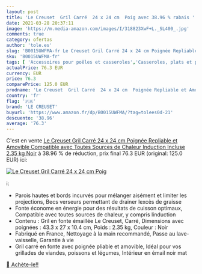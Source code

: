 ```yaml
---
layout: post
title: 'Le Creuset  Gril Carré  24 x 24 cm  Poig avec 38.96 % rabais '
date: 2021-03-28 20:37:11
image: 'https://m.media-amazon.com/images/I/318823XwF+L._SL400_.jpg'
comments: true
category: ofertas
author: 'tole.es'
slug: 'B0015UWFMA-fr Le Creuset Gril Carré 24 x 24 cm Poignée Repliable et...'
sku: 'B0015UWFMA-fr'
tags: [ 'Accessoires pour poêles et casseroles','Casseroles, plats et poêles','Casseroles, poêles et faitouts','Cuisine et Maison','Poêles gril','le creuset', ]
actualPrice: 76.3 EUR
currency: EUR
price: 76.3
comparePrice: 125.0 EUR
prodname: 'Le Creuset  Gril Carré  24 x 24 cm  Poignée Repliable et Amovible  Compatible avec Toutes Sources de Chaleur  Induction Incluse   2.35 kg  Noir'
country: 'fr'
flag: '🇫🇷'
brand: 'LE CREUSET'
buyurl: 'https://www.amazon.fr/dp/B0015UWFMA/?tag=tolees0d-21'
descuento: '38.96'
average: '76.3'
---
```


C'est en vente [Le Creuset  Gril Carré  24 x 24 cm  Poignée Repliable et Amovible  Compatible avec Toutes Sources de Chaleur  Induction Incluse   2.35 kg  Noir](https://www.amazon.fr/dp/B0015UWFMA/?tag=tolees0d-21)  à  38.96 % de réduction, prix final  76.3 EUR (original: 125.0 EUR) ici:

[![Le Creuset  Gril Carré  24 x 24 cm  Poig](https://m.media-amazon.com/images/I/318823XwF+L._SL400_.jpg)](https://www.amazon.fr/dp/B0015UWFMA/?tag=tolees0d-21)

ℹ️:

- Parois hautes et bords incurvés pour mélanger aisément et limiter les projections, Becs verseurs permettant de drainer lexcès de graisse
- Fonte économe en énergie pour des résultats de cuisson optimaux, Compatible avec toutes sources de chaleur, y compris linduction
- Contenu : Gril en fonte émaillée Le Creuset, Carré, Dimensions avec poignées : 43.3 x 27 x 10.4 cm, Poids : 2.35 kg, Couleur : Noir
- Fabriqué en France, Nettoyage à la main recommandé, Passe au lave-vaisselle, Garantie à vie
- Gril carré en fonte avec poignée pliable et amovible, Idéal pour vos grillades de viandes, poissons et légumes, Intérieur en émail noir mat

[🛒 Achète-le!!](https://www.amazon.fr/dp/B0015UWFMA/?tag=tolees0d-21)
